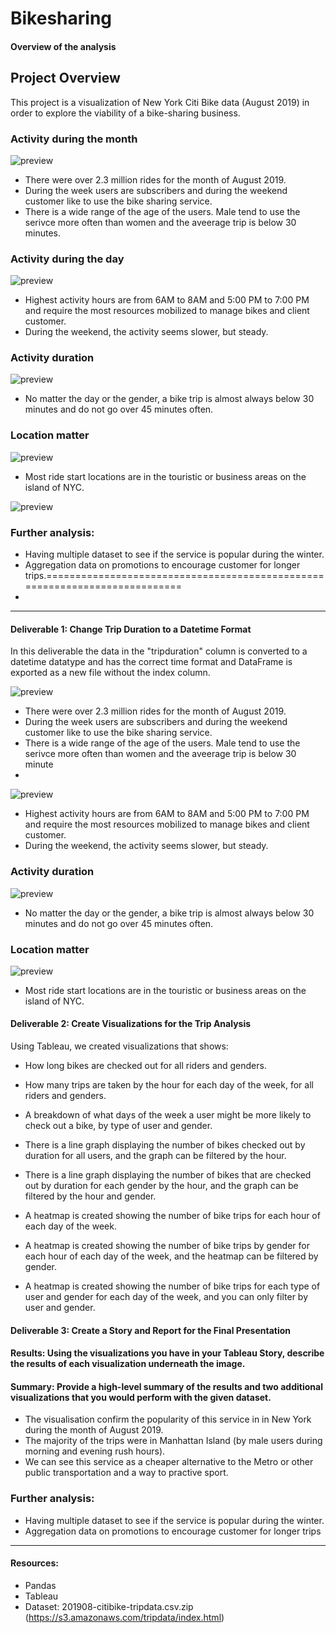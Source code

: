 # Bikesharing

#### Overview of the analysis


## Project Overview

This project is a visualization of New York Citi Bike data (August 2019) in order to explore the viability of a bike-sharing business.

### Activity during the month

![preview](https://github.com/Tifarahani/Bikesharing/blob/main/Img/trip_time.png)

- There were over 2.3 million rides for the month of August 2019.
- During the week users are subscribers and during the weekend customer like to use the bike sharing service.
- There is a wide range of the age of the users. Male tend to use the serivce more often than women and the aveerage trip is below 30 minutes.

### Activity during the day

![preview](https://github.com/Tifarahani/Bikesharing/blob/main/Img/week_activity.png)

- Highest activity hours are from 6AM to 8AM and 5:00 PM to 7:00 PM and require the most resources mobilized to manage bikes and client customer.
- During the weekend, the activity seems slower, but steady.

### Activity duration

![preview](https://github.com/Tifarahani/Bikesharing/blob/main/Img/trip_time.png)

- No matter the day or the gender, a bike trip is almost always below 30 minutes and do not go over 45 minutes often.

### Location matter

![preview](https://github.com/Tifarahani/Bikesharing/blob/main/Img/trip_area.png)

- Most ride start locations are in the touristic or business areas on the island of NYC.


![preview](https://github.com/Tifarahani/Bikesharing/blob/main/Img/client_type.png)



### Further analysis:

- Having multiple dataset to see if the service is popular during the winter.
- Aggregation data on promotions to encourage customer for longer trips.===========================================================================
- 

---

#### Deliverable 1: Change Trip Duration to a Datetime Format
In this deliverable the data in the "tripduration" column is converted to a datetime datatype and has the correct time format and DataFrame is exported as a new file without the index column.

![preview](src/img/trip_time.png)

- There were over 2.3 million rides for the month of August 2019.
- During the week users are subscribers and during the weekend customer like to use the bike sharing service.
- There is a wide range of the age of the users. Male tend to use the serivce more often than women and the aveerage trip is below 30 minute
- 
![preview](src/img/week_activity.png)

- Highest activity hours are from 6AM to 8AM and 5:00 PM to 7:00 PM and require the most resources mobilized to manage bikes and client customer.
- During the weekend, the activity seems slower, but steady.

### Activity duration

![preview](src/img/trip_time.png)

- No matter the day or the gender, a bike trip is almost always below 30 minutes and do not go over 45 minutes often.

### Location matter

![preview](src/img/trip_area.png)

- Most ride start locations are in the touristic or business areas on the island of NYC.

#### Deliverable 2: Create Visualizations for the Trip Analysis
Using Tableau, we created visualizations that shows:
- How long bikes are checked out for all riders and genders.
- How many trips are taken by the hour for each day of the week, for all riders and genders.
- A breakdown of what days of the week a user might be more likely to check out a bike, by type of user and gender.

- There is a line graph displaying the number of bikes checked out by duration for all users, and the graph can be filtered by the hour.
- There is a line graph displaying the number of bikes that are checked out by duration for each gender by the hour, and the graph can be filtered by the hour and gender.
- A heatmap is created showing the number of bike trips for each hour of each day of the week.
- A heatmap is created showing the number of bike trips by gender for each hour of each day of the week, and the heatmap can be filtered by gender.
- A heatmap is created showing the number of bike trips for each type of user and gender for each day of the week, and you can only filter by user and gender.

#### Deliverable 3: Create a Story and Report for the Final Presentation

#### Results: Using the visualizations you have in your Tableau Story, describe the results of each visualization underneath the image.

#### Summary: Provide a high-level summary of the results and two additional visualizations that you would perform with the given dataset.

- The visualisation confirm the popularity of this service in in New York during the month of August 2019.
- The majority of the trips were in Manhattan Island (by male users during morning and evening rush hours).
- We can see this service as a cheaper alternative to the Metro or other public transportation and a way to practive sport.

### Further analysis:

- Having multiple dataset to see if the service is popular during the winter.
- Aggregation data on promotions to encourage customer for longer trips

----
#### Resources:
- Pandas
- Tableau
- Dataset: 201908-citibike-tripdata.csv.zip (https://s3.amazonaws.com/tripdata/index.html)
